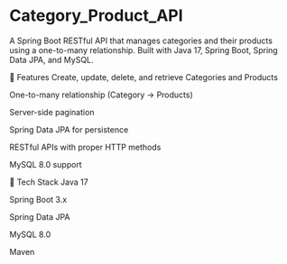 # Category_Product_API

A Spring Boot RESTful API that manages categories and their products using a one-to-many relationship. Built with Java 17, Spring Boot, Spring Data JPA, and MySQL.

🚀 Features
Create, update, delete, and retrieve Categories and Products

One-to-many relationship (Category → Products)

Server-side pagination

Spring Data JPA for persistence

RESTful APIs with proper HTTP methods

MySQL 8.0 support

🧰 Tech Stack
Java 17

Spring Boot 3.x

Spring Data JPA

MySQL 8.0

Maven
